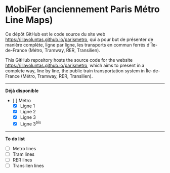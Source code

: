 # MobiFer (anciennement Paris Métro Line Maps)
Ce dépôt GitHub est le code source du site web https://illavoluntas.github.io/parismetro, qui a pour but de présenter de manière complète, ligne par ligne, les transports en commun ferrés d’Île-de-France (Métro, Tramway, RER, Transilien).

This GitHub repository hosts the source code for the website https://illavoluntas.github.io/parismetro, which aims to present in a complete way, line by line, the public train transportation system in Île-de-France (Métro, Tramway, RER, Transilien). 

----
**Déjà disponible**
- [ ] Métro
  - [x] Ligne 1
  - [x] Ligne 2
  - [x] Ligne 3
  - [x] Ligne 3<sup>bis</sup>

----
**To do list**
- [ ] Metro lines
- [ ] Tram lines
- [ ] RER lines
- [ ] Transilien lines
